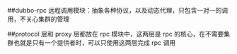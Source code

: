 ##dubbo-rpc 远程调用模块：抽象各种协议，以及动态代理，只包含一对一的调用，不关心集群的管理

##protocol 层和 proxy 层都放在 rpc 模块中，这两层是 rpc 的核心，在不需要集群也就是只有一个提供者时，可以只使用这两层完成 rpc 调用